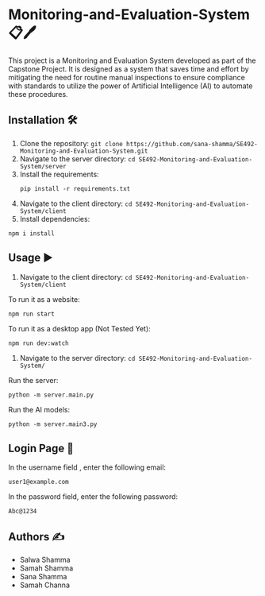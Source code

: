 # Monitoring-and-Evaluation-System 📋🖊️

This project is a Monitoring and Evaluation System developed as part of the Capstone Project. It is designed as a system that saves time and effort by mitigating the need for routine manual inspections to ensure compliance with standards to utilize the power of Artificial Intelligence (AI) to automate these procedures.

## Installation 🛠

1. Clone the repository: `git clone https://github.com/sana-shamma/SE492-Monitoring-and-Evaluation-System.git`
2. Navigate to the server directory: `cd SE492-Monitoring-and-Evaluation-System/server`
3. Install the requirements:
   ```
   pip install -r requirements.txt
   ```
4. Navigate to the client directory: `cd SE492-Monitoring-and-Evaluation-System/client`
5. Install dependencies:

```
npm i install
```

## Usage ▶️

1. Navigate to the client directory: `cd SE492-Monitoring-and-Evaluation-System/client`

To run it as a website:

```
npm run start
```

To run it as a desktop app (Not Tested Yet):

```
npm run dev:watch
```

1. Navigate to the server directory: `cd SE492-Monitoring-and-Evaluation-System/`

Run the server:

```
python -m server.main.py
```

Run the AI models:

```
python -m server.main3.py
```

## Login Page 🔐

In the username field , enter the following email:

```
user1@example.com
```

In the password field, enter the following password:

```
Abc@1234
```

## Authors ✍️

- Salwa Shamma
- Samah Shamma
- Sana Shamma
- Samah Channa
